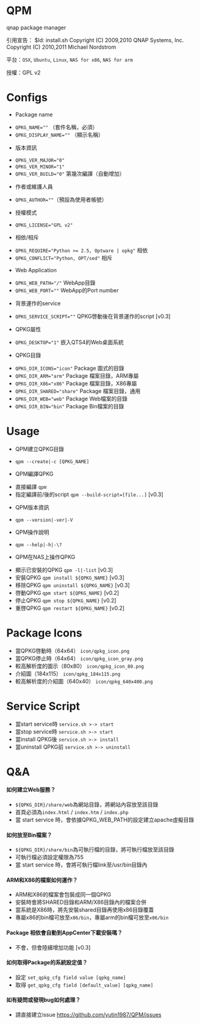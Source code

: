 QPM
===
qnap package manager

引用宣告：
$Id: install.sh
Copyright (C) 2009,2010 QNAP Systems, Inc.
Copyright (C) 2010,2011 Michael Nordstrom

平台：`OSX`, `Ubuntu`, `Linux`, `NAS for x86`, `NAS for arm`

授權：GPL v2

Configs
===
* Package name
 - `QPKG_NAME=""` （套件名稱，必須）
 - `QPKG_DISPLAY_NAME=""` （顯示名稱）

* 版本資訊
 - `QPKG_VER_MAJOR="0"`
 - `QPKG_VER_MINOR="1"`
 - `QPKG_VER_BUILD="0"` 第幾次編譯（自動增加）

* 作者或維護人員
 - `QPKG_AUTHOR=""`（預設為使用者帳號）

* 授權模式
 - `QPKG_LICENSE="GPL v2"`

* 相依/相斥
 - `QPKG_REQUIRE="Python >= 2.5, Optware | opkg"` 相依
 - `QPKG_CONFLICT="Python, OPT/sed"` 相斥

* Web Application
 - `QPKG_WEB_PATH="/"` WebApp目錄
 - `QPKG_WEB_PORT=""` WebApp的Port number

* 背景運作的service
 - `QPKG_SERVICE_SCRIPT=""` QPKG啓動後在背景運作的script [v0.3]

* QPKG屬性
 - `QPKG_DESKTOP="1"` 嵌入QTS4的Web桌面系統

* QPKG目錄
 - `QPKG_DIR_ICONS="icon"` Package 圖式的目錄
 - `QPKG_DIR_ARM="arm"` Package 檔案目錄，ARM專屬
 - `QPKG_DIR_X86="x86"` Package 檔案目錄，X86專屬
 - `QPKG_DIR_SHARED="share"` Package 檔案目錄，通用
 - `QPKG_DIR_WEB="web"` Package Web檔案的目錄
 - `QPKG_DIR_BIN="bin"` Package Bin檔案的目錄

Usage
===
* QPM建立QPKG目錄
 - `qpm --create|-c [QPKG_NAME]`
* QPM編譯QPKG
 - 直接編譯 `qpm`
 - 指定編譯前/後的script `qpm --build-script=[file...]` [v0.3]
* QPM版本資訊
 - `qpm --version|-ver|-V`
* QPM操作說明
 - `qpm --help|-h|-\?`
* QPM在NAS上操作QPKG
 - 顯示已安裝的QPKG `qpm -l|-list` [v0.3]
 - 安裝QPKG `qpm install ${QPKG_NAME}` [v0.3]
 - 移除QPKG `qpm uninstall ${QPKG_NAME}` [v0.3]
 - 啓動QPKG `qpm start ${QPKG_NAME}` [v0.2]
 - 停止QPKG `qpm stop ${QPKG_NAME}` [v0.2]
 - 重啓QPKG `qpm restart ${QPKG_NAME}` [v0.2]

Package Icons
===
- 當QPKG啓動時（64x64） `icon/qpkg_icon.png`
- 當QPKG停止時（64x64） `icon/qpkg_icon_gray.png`
- 較高解析度的圖示（80x80） `icon/qpkg_icon_80.png`
- 介紹圖（184x115） `icon/qpkg_184x115.png`
- 較高解析度的介紹圖（640x40） `icon/qpkg_640x400.png`

Service Script
===
- 當start service時 `service.sh >-> start`
- 當stop service時 `service.sh >-> start` 
- 當install QPKG後 `service.sh >-> install`
- 當uninstall QPKG前 `service.sh >-> uninstall`

Q&A
===
#### 如何建立Web服務？
- `${QPKG_DIR}/share/web`為網站目錄，將網站內容放至該目錄
- 首頁必須為`index.html` / `index.htm` / `index.php`
- 當 start service 時，會依據QPKG_WEB_PATH的設定建立apache虛擬目錄

#### 如何放至Bin檔案？
- `${QPKG_DIR}/share/bin`為可執行檔的目錄，將可執行檔放至該目錄
- 可執行檔必須設定權限為755
- 當 start service 時，會將可執行檔link至/usr/bin目錄內

#### ARM和X86的檔案如何運作？
- ARM和X86的檔案會包裝成同一個QPKG
- 安裝時會將SHARED目錄和ARM/X86目錄內的檔案合併
- 當系統是X86時，將先安裝shared目錄再使用x86目錄覆蓋
- 專屬x86的bin檔可放至`x86/bin`，專屬arm的bin檔可放至`x86/bin`

#### Package 相依會自動到AppCenter下載安裝嗎？
- 不會，但會陸續增加功能  [v0.3]

#### 如何取得Package的系統設定值？
- 設定 `set_qpkg_cfg field value [qpkg_name]`
- 取得 `get_qpkg_cfg field [default_value] [qpkg_name]`

#### 如有疑問或發現bug如何處理？
- 請直接建立issue https://github.com/yutin1987/QPM/issues
